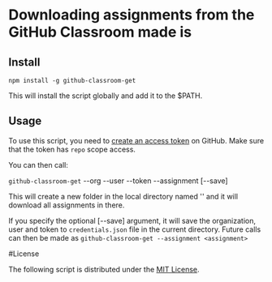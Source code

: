 # Downloading assignments from the GitHub Classroom made is

## Install

`npm install -g github-classroom-get`

This will install the script globally and add it to the $PATH.

## Usage

To use this script, you need to [create an access token](https://github.com/settings/tokens) on GitHub. Make sure that the token
has `repo` scope access.

You can then call:

`github-classroom-get` --org <org> --user <user> --token <token> --assignment <assignment> [--save]

This will create a new folder in the local directory named '<assignment>' and it
will download all assignments in there.

If you specify the optional [--save] argument, it will save the organization, user
and token to `credentials.json` file in the current directory. Future calls can
then be made as `github-classroom-get --assignment <assignment>`

#License

The following script is distributed under the [MIT License](http://www.opensource.org/licenses/MIT).
